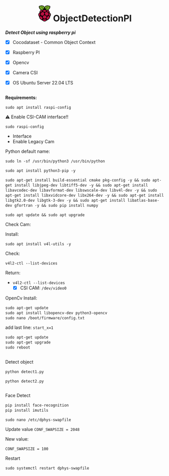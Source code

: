<h1 align="center"><img src="assets/Raspberry_Pi_Logo.svg" height="auto" width="40"></img> ObjectDetectionPI </h1>





***Detect Object using raspberry pi***

- [X] Cocodataset - Common Object Context
- [X] Raspberry PI
- [X] Opencv
- [X] Camera CSI
- [X] OS Ubuntu Server 22.04 LTS


##

**Requirements:**

```
sudo apt install raspi-config
```
⚠️ Enable CSI-CAM interface!!

```
sudo raspi-config
```
 * Interface
 * Enable Legacy Cam


Python default name:

```
sudo ln -sf /usr/bin/python3 /usr/bin/python
```
```
sudo apt install python3-pip -y
```
```
sudo apt-get install build-essential cmake pkg-config -y && sudo apt-get install libjpeg-dev libtiff5-dev -y && sudo apt-get install libavcodec-dev libavformat-dev libswscale-dev libv4l-dev -y && sudo apt-get install libxvidcore-dev libx264-dev -y && sudo apt-get install libgtk2.0-dev libgtk-3-dev -y && sudo apt-get install libatlas-base-dev gfortran -y && sudo pip install numpy
```

```
sudo apt update && sudo apt upgrade
```

Check Cam:

Install:

```
sudo apt install v4l-utils -y
```
Check:
```
v4l2-ctl --list-devices
```
Return:
* `v4l2-ctl --list-devices`
    - [x] CSI CAM: `/dev/video0`

OpenCv Install:

```
sudo apt-get update
sudo apt install libopencv-dev python3-opencv
sudo nano /boot/firmware/config.txt
```
add last line: `start_x=1`



```
sudo apt-get update
sudo apt-get upgrade
sudo reboot
```

##


 Detect object

```
python detect1.py
```
```
python detect2.py
```
##

Face Detect

```
pip install face-recognition 
pip install imutils
```

```
sudo nano /etc/dphys-swapfile
```

Update value `CONF_SWAPSIZE = 2048`

New value:
```
CONF_SWAPSIZE = 100
```
Restart 
```
sudo systemctl restart dphys-swapfile
```
